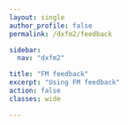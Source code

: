 ```yaml
---
layout: single
author_profile: false
permalink: /dxfm2/feedback

sidebar:
  nav: "dxfm2"

title: "FM feedback"
excerpt: "Using FM feedback"
action: false
classes: wide

---
```

